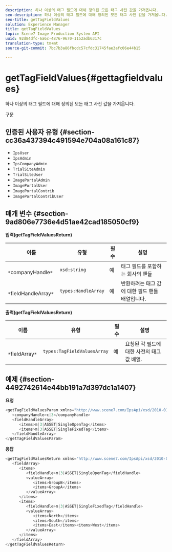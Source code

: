 ```yaml
---
description: 하나 이상의 태그 필드에 대해 정의된 모든 태그 사전 값을 가져옵니다.
seo-description: 하나 이상의 태그 필드에 대해 정의된 모든 태그 사전 값을 가져옵니다.
seo-title: getTagFieldValues
solution: Experience Manager
title: getTagFieldValues
topic: Scene7 Image Production System API
uuid: 92d84dfc-6a6c-4876-9670-1152adb6317c
translation-type: tm+mt
source-git-commit: 7bc7b3a86fbcdc57cfdc31745fae3afc06e44b15

---
```



# getTagFieldValues{#gettagfieldvalues}

하나 이상의 태그 필드에 대해 정의된 모든 태그 사전 값을 가져옵니다.

구문

## 인증된 사용자 유형 {#section-cc36a437394c491594e704a08a161c87}

* `IpsUser`
* `IpsAdmin`
* `IpsCompanyAdmin`
* `TrialSiteAdmin`
* `TrialSiteUser`
* `ImagePortalAdmin`
* `ImagePortalUser`
* `ImagePortalContrib`
* `ImagePortalContribUser`

## 매개 변수 {#section-9ad806e7736e4d51ae42cad185050cf9}

**입력(getTagFieldValuesReturn)**

| 이름 | 유형 | 필수 | 설명 |
|---|---|---|---|
| ` *`companyHandle`*` | `xsd:string` | 예 | 태그 필드를 포함하는 회사의 핸들 |
| ` *`fieldHandleArray`*` | `types:HandleArray` | 예 | 반환하려는 태그 값에 대한 필드 핸들 배열입니다. |

**출력(getTagFieldValuesReturn)**

| 이름 | 유형 | 필수 | 설명 |
|---|---|---|---|
| ` *`fieldArray`*` | `types:TagFieldValuesArray` | 예 | 요청된 각 필드에 대한 사전의 태그 값 배열. |

## 예제 {#section-4492742614e44bb191a7d397dc1a1407}

**요청**

```java
<getTagFieldValuesParam xmlns="http://www.scene7.com/IpsApi/xsd/2010-01-31">
   <companyHandle>c|3</companyHandle>
   <fieldHandleArray>
      <items>m|3|ASSET|SingleOpenTag</items>
      <items>m|3|ASSET|SingleFixedTag</items>
   </fieldHandleArray>
</getTagFieldValuesParam>
```

**응답**

```java
<getTagFieldValuesReturn xmlns="http://www.scene7.com/IpsApi/xsd/2010-01-31">
   <fieldArray>
      <items>
         <fieldHandle>m|3|ASSET|SingleOpenTag</fieldHandle>
         <valueArray>
            <items>GroupB</items>
            <items>GroupA</items>
         </valueArray>
      </items>
      <items>
         <fieldHandle>m|3|ASSET|SingleFixedTag</fieldHandle>
         <valueArray>
            <items>North</items>
            <items>South</items>
            <items>East</items><items>West</items>
         </valueArray>
      </items>
   </fieldArray>
</getTagFieldValuesReturn>
```

